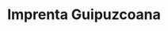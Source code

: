 ---
title: "Imprenta Guipuzcoana"
url: /donostia-san-sebastian/imprenta-guipuzcoana/
shop: Zeitungen
---